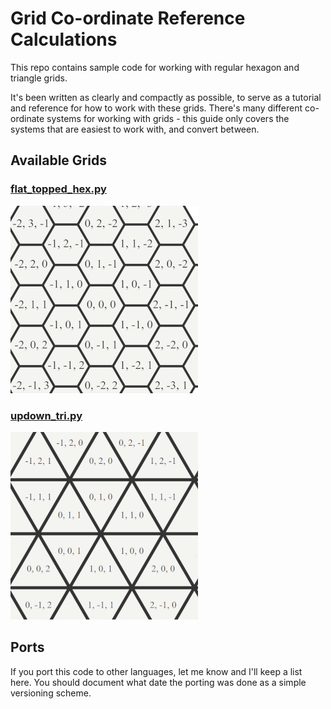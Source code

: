 # Grid Co-ordinate Reference Calculations

This repo contains sample code for working with regular hexagon and triangle grids.

It's been written as clearly and compactly as possible, to serve as a tutorial and reference for how to work with these grids. 
There's many different co-ordinate systems for working with grids - this guide only covers the systems that are easiest to work with, and convert between.

## Available Grids

### [flat_topped_hex.py](src/flat_topped_hex.py)

[![](img/flat_topped_hex.png)](src/flat_topped_hex.py)

### [updown_tri.py](src/updown_tri.py)

[![](img/updown_tri.png)](src/updown_tri.py)

## Ports

If you port this code to other languages, let me know and I'll keep a list here. You should document what date the porting was done as a simple versioning scheme.
